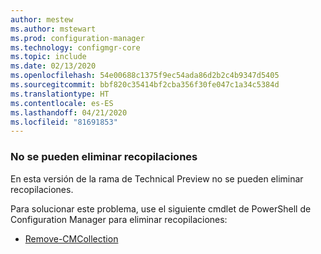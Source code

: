 ```yaml
---
author: mestew
ms.author: mstewart
ms.prod: configuration-manager
ms.technology: configmgr-core
ms.topic: include
ms.date: 02/13/2020
ms.openlocfilehash: 54e00688c1375f9ec54ada86d2b2c4b9347d5405
ms.sourcegitcommit: bbf820c35414bf2cba356f30fe047c1a34c5384d
ms.translationtype: HT
ms.contentlocale: es-ES
ms.lasthandoff: 04/21/2020
ms.locfileid: "81691853"
---
```

### <a name="cant-delete-collections"></a><a name="ki_coll"></a> No se pueden eliminar recopilaciones

<!--6245446-->
En esta versión de la rama de Technical Preview no se pueden eliminar recopilaciones.

Para solucionar este problema, use el siguiente cmdlet de PowerShell de Configuration Manager para eliminar recopilaciones:

- [Remove-CMCollection](https://docs.microsoft.com/powershell/module/configurationmanager/remove-cmcollection?view=sccm-ps)
